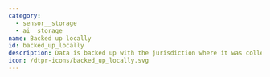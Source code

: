 ```yaml
---
category:
  - sensor__storage
  - ai__storage
name: Backed up locally
id: backed_up_locally
description: Data is backed up with the jurisdiction where it was collected.
icon: /dtpr-icons/backed_up_locally.svg
---
```


